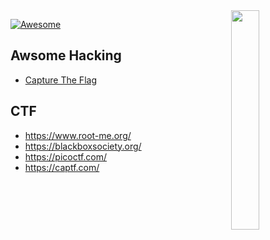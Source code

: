 <img src="https://octodex.github.com/images/privateinvestocat.jpg" align="right" width="30%">

[![Awesome](https://cdn.rawgit.com/sindresorhus/awesome/d7305f38d29fed78fa85652e3a63e154dd8e8829/media/badge.svg)](https://github.com/sindresorhus/awesome)

Awsome Hacking
---

* [Capture The Flag](#ctf) 

CTF
----

- https://www.root-me.org/
- https://blackboxsociety.org/
- https://picoctf.com/
- https://captf.com/
